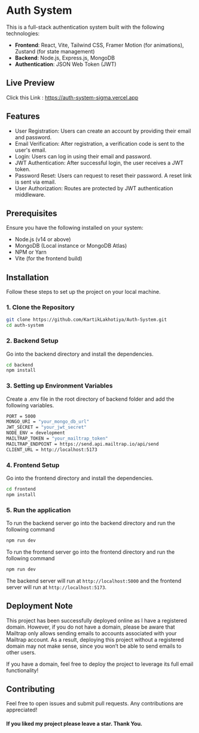 # Auth System

This is a full-stack authentication system built with the following technologies:

- **Frontend**: React, Vite, Tailwind CSS, Framer Motion (for animations), Zustand (for state management)
- **Backend**: Node.js, Express.js, MongoDB
- **Authentication**: JSON Web Token (JWT)

## Live Preview 

Click this Link : https://auth-system-sigma.vercel.app

## Features

- User Registration: Users can create an account by providing their email and password.
- Email Verification: After registration, a verification code is sent to the user's email.
- Login: Users can log in using their email and password.
- JWT Authentication: After successful login, the user receives a JWT token.
- Password Reset: Users can request to reset their password. A reset link is sent via email.
- User Authorization: Routes are protected by JWT authentication middleware.

## Prerequisites

Ensure you have the following installed on your system:

- Node.js (v14 or above)
- MongoDB (Local instance or MongoDB Atlas)
- NPM or Yarn
- Vite (for the frontend build)

## Installation

Follow these steps to set up the project on your local machine.

### 1. Clone the Repository

```bash
git clone https://github.com/KartikLakhotiya/Auth-System.git
cd auth-system
```

### 2. Backend Setup

Go into the backend directory and install the dependencies.

```bash
cd backend
npm install
```

### 3. Setting up Environment Variables

Create a .env file in the root directory of backend folder and add the following variables.

```bash
PORT = 5000
MONGO_URI = "your_mongo_db_url" 
JWT_SECRET = "your_jwt_secret" 
NODE_ENV = development
MAILTRAP_TOKEN = "your_mailtrap_token"
MAILTRAP_ENDPOINT = https://send.api.mailtrap.io/api/send
CLIENT_URL = http://localhost:5173
```

### 4. Frontend Setup

Go into the frontend directory and install the dependencies.
```bash
cd frontend
npm install
```

### 5. Run the application

To run the backend server go into the backend directory and run the following command
```bash
npm run dev
```

To run the frontend server go into the frontend directory and run the following command
```bash
npm run dev
```

The backend server will run at ```http://localhost:5000``` and the frontend server will run at ```http://localhost:5173```.

## Deployment Note

This project has been successfully deployed online as I have a registered domain. However, if you do not have a domain, please be aware that Mailtrap only allows sending emails to accounts associated with your Mailtrap account. As a result, deploying this project without a registered domain may not make sense, since you won’t be able to send emails to other users.

If you have a domain, feel free to deploy the project to leverage its full email functionality!

## Contributing

Feel free to open issues and submit pull requests. Any contributions are appreciated!

#### If you liked my project please leave a star. Thank You.